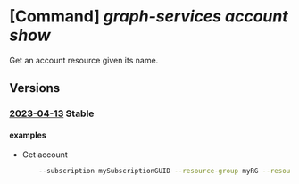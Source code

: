 # [Command] _graph-services account show_

Get an account resource given its name.

## Versions

### [2023-04-13](/Resources/mgmt-plane/L3N1YnNjcmlwdGlvbnMve30vcmVzb3VyY2Vncm91cHMve30vcHJvdmlkZXJzL21pY3Jvc29mdC5ncmFwaHNlcnZpY2VzL2FjY291bnRzL3t9/2023-04-13.xml) **Stable**

<!-- mgmt-plane /subscriptions/{}/resourcegroups/{}/providers/microsoft.graphservices/accounts/{} 2023-04-13 -->

#### examples

- Get account
    ```bash
        --subscription mySubscriptionGUID --resource-group myRG --resource-name myGraphAppBilling
    ```
